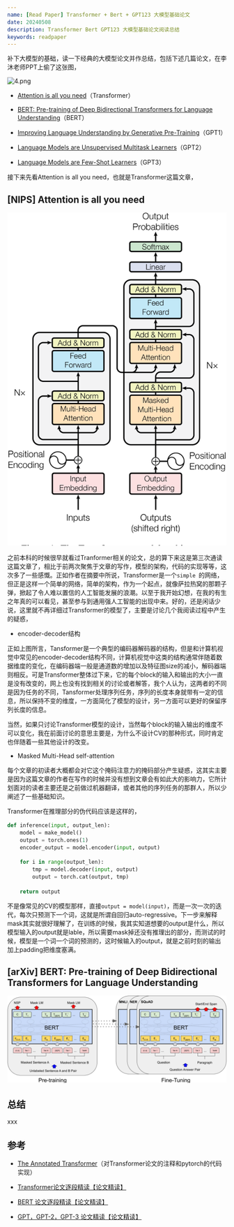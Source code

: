 ```yaml
---
name: [Read Paper] Transformer + Bert + GPT123 大模型基础论文
date: 20240508
description: Transformer Bert GPT123 大模型基础论文阅读总结
keywords: readpaper
---
```


补下大模型的基础，读一下经典的大模型论文并作总结，包括下述几篇论文，在李沐老师PPT上偷了这张图，

![4.png](../image/2024/4.png)

- [Attention is all you need](https://arxiv.org/abs/1706.03762)（Transformer）
  
- [BERT: Pre-training of Deep Bidirectional Transformers for Language Understanding](https://arxiv.org/abs/1810.04805)（BERT）
  
- [Improving Language Understanding by Generative Pre-Training](https://s3-us-west-2.amazonaws.com/openai-assets/research-covers/language-unsupervised/language_understanding_paper.pdf)（GPT1）
  
- [Language Models are Unsupervised Multitask Learners](https://d4mucfpksywv.cloudfront.net/better-language-models/language_models_are_unsupervised_multitask_learners.pdf)（GPT2）
  
- [Language Models are Few-Shot Learners](https://arxiv.org/abs/2005.14165)（GPT3）
  

接下来先看Attention is all you need，也就是Transformer这篇文章，

## [NIPS] Attention is all you need

![5.png](../image/2024/5.png)

之前本科的时候很早就看过Tranformer相关的论文，总的算下来这是第三次通读这篇文章了，相比于前两次聚焦于文章的写作，模型的架构，代码的实现等等，这次多了一些感慨。正如作者在摘要中所说，Transformer是一个`simple `的网络，但正是这样一个简单的网络，简单的架构，作为一个起点，就像萨拉热窝的那颗子弹，掀起了令人难以置信的人工智能发展的浪潮。以至于我开始幻想，在我的有生之年真的可以看见，甚至参与到通用强人工智能的出现中来。好的，还是闲话少说，这里就不再详细过Transformer的模型了，主要是讨论几个我阅读过程中产生的疑惑，

- encoder-decoder结构

正如上图所言，Tansformer是一个典型的编码器解码器的结构，但是和计算机视觉中常见的encoder-decoder结构不同，计算机视觉中这类的结构通常伴随着数据维度的变化，在编码器端一般是通道数的增加以及特征图size的减小，解码器端则相反。可是Transformer整体过下来，它的每个block的输入和输出的大小一直是没有改变的，网上也没有找到相关的讨论或者解答，我个人认为，这两者的不同是因为任务的不同，Tansformer处理序列任务，序列的长度本身就带有一定的信息，所以保持不变的维度，一方面简化了模型的设计，另一方面可以更好的保留序列长度的信息。

当然，如果只讨论Transformer模型的设计，当然每个block的输入输出的维度不可以变化，我在前面讨论的意思主要是，为什么不设计CV的那种形式，同时肯定也伴随着一些其他设计的改变。

- Masked Multi-Head self-attention

每个文章的初读者大概都会对它这个掩码注意力的掩码部分产生疑惑，这其实主要是因为这篇文章的作者在写作的时候并没有想到文章会有如此大的影响力，它所计划面对的读者主要还是之前做过机器翻译，或者其他的序列任务的那群人，所以少阐述了一些基础知识。

Transformer在推理部分的伪代码应该是这样的，

```python
def inference(input, output_len):
    model = make_model()
    output = torch.ones(1)
    encoder_output = model.encoder(input, output)
   
	for i in range(output_len):
        tmp = model.decoder(input, output)
        output = torch.cat(output, tmp)
    
    return output
```

不是像常见的CV的模型那样，直接`output = model(input)`，而是一次一次的迭代，每次只预测下一个词，这就是所谓自回归auto-regressive。下一步来解释mask其实就很好理解了，在训练的时候，我其实知道想要的output是什么，所以模型输入的output就是lable，所以需要mask掉还没有推理出的部分，而测试的时候，模型是一个词一个词的预测的，这时候输入的output，就是之前时刻的输出加上padding把维度塞满。

## [arXiv] BERT: Pre-training of Deep Bidirectional Transformers for Language Understanding

![6.png](../image/2024/6.png)

## 总结

xxx

## 参考

- [The Annotated Transformer](https://nlp.seas.harvard.edu/annotated-transformer/#background)（对Transformer论文的注释和pytorch的代码实现）
- [Transformer论文逐段精读【论文精读】](https://www.bilibili.com/video/BV1pu411o7BE/?spm_id_from=333.788&vd_source=e7ac9aab3df6169a28cceb590ccf0b65)
- [BERT 论文逐段精读【论文精读】](https://www.bilibili.com/video/BV1PL411M7eQ/?spm_id_from=333.788&vd_source=e7ac9aab3df6169a28cceb590ccf0b65)

- [GPT，GPT-2，GPT-3 论文精读【论文精读】](https://www.bilibili.com/video/BV1AF411b7xQ/?spm_id_from=333.788&vd_source=e7ac9aab3df6169a28cceb590ccf0b65)
